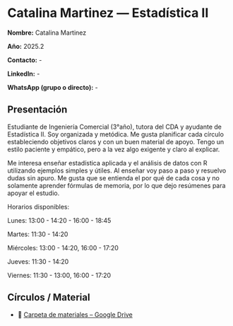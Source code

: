 # Catalina Martinez — Estadística II

**Nombre:** Catalina Martinez 

**Año:** 2025.2

**Contacto:** -

**LinkedIn:** -

**WhatsApp (grupo o directo):** -

## Presentación
Estudiante de Ingeniería Comercial (3°año), tutora del CDA y ayudante de Estadística II. Soy organizada y metódica. Me gusta planificar cada círculo estableciendo objetivos claros y con un buen material de apoyo. Tengo un estilo paciente y empático, pero a la vez algo exigente y claro al explicar. 

Me interesa enseñar estadística aplicada y el análisis de datos con R utilizando ejemplos simples y útiles. Al enseñar voy paso a paso y resuelvo dudas sin apuro.
Me gusta que se entienda el por qué de cada cosa y no solamente aprender fórmulas de memoria, por lo que dejo resúmenes para apoyar el estudio.

Horarios disponibles:

Lunes: 13:00 - 14:20 - 16:00 - 18:45

Martes: 11:30 - 14:20

Miércoles: 13:00 - 14:20, 16:00 - 17:20

Jueves: 11:30 - 14:20

Viernes: 11:30 - 13:00, 16:00 - 17:20

## Círculos / Material

- 📁 [Carpeta de materiales – Google Drive](https://drive.google.com/drive/folders/1xRpFRWvGVfPKvjCAmHxXqJuMI_nB2GLA?usp=sharing) 

